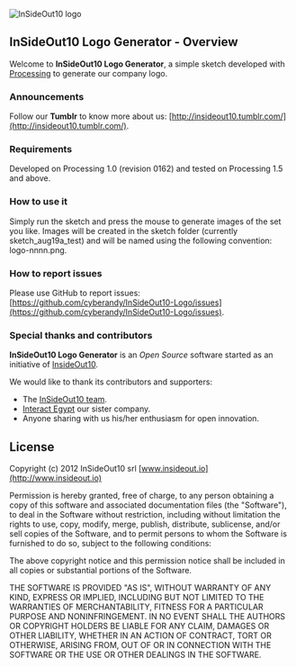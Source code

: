 ![InSideOut10 logo](https://github.com/insideout10/InSideOut10-Logo/raw/master/images/logo-0018.png)


## InSideOut10 Logo Generator - Overview

Welcome to **InSideOut10 Logo Generator**, a simple sketch developed with [Processing](http://processing.org/) to generate our company logo.


### Announcements

Follow our **Tumblr** to know more about us: [http://insideout10.tumblr.com/](http://insideout10.tumblr.com/).


### Requirements

Developed on Processing 1.0 (revision 0162) and tested on Processing 1.5 and above.

### How to use it

Simply run the sketch and press the mouse to generate images of the set you like. 
Images will be created in the sketch folder (currently sketch_aug19a_test) and will be named using the following convention: logo-nnnn.png.

### How to report issues

Please use GitHub to report issues: [https://github.com/cyberandy/InSideOut10-Logo/issues](https://github.com/cyberandy/InSideOut10-Logo/issues).

### Special thanks and contributors

**InSideOut10 Logo Generator** is an *Open Source* software started as an initiative of [InsideOut10](http://www.insideout.io).

We would like to thank its contributors and supporters:

* The [InSideOut10 team](http://www.insideout.io).
* [Interact Egypt](http://www.interactegypt.me) our sister company.
* Anyone sharing with us his/her enthusiasm for open innovation.


## License

Copyright (c) 2012 InSideOut10 srl [www.insideout.io](http://www.insideout.io)

Permission is hereby granted, free of charge, to any person
obtaining a copy of this software and associated documentation
files (the "Software"), to deal in the Software without
restriction, including without limitation the rights to use,
copy, modify, merge, publish, distribute, sublicense, and/or sell
copies of the Software, and to permit persons to whom the
Software is furnished to do so, subject to the following
conditions:

The above copyright notice and this permission notice shall be
included in all copies or substantial portions of the Software.

THE SOFTWARE IS PROVIDED "AS IS", WITHOUT WARRANTY OF ANY KIND,
EXPRESS OR IMPLIED, INCLUDING BUT NOT LIMITED TO THE WARRANTIES
OF MERCHANTABILITY, FITNESS FOR A PARTICULAR PURPOSE AND
NONINFRINGEMENT. IN NO EVENT SHALL THE AUTHORS OR COPYRIGHT
HOLDERS BE LIABLE FOR ANY CLAIM, DAMAGES OR OTHER LIABILITY,
WHETHER IN AN ACTION OF CONTRACT, TORT OR OTHERWISE, ARISING
FROM, OUT OF OR IN CONNECTION WITH THE SOFTWARE OR THE USE OR
OTHER DEALINGS IN THE SOFTWARE.
